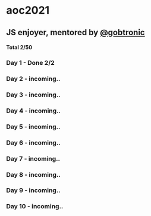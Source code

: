 # aoc2021

## JS enjoyer, mentored by [@gobtronic](https://github.com/gobtronic)

#### Total 2/50

### Day 1 - Done 2/2

### Day 2 - incoming..

### Day 3 - incoming..

### Day 4 - incoming..

### Day 5 - incoming..

### Day 6 - incoming..

### Day 7 - incoming..

### Day 8 - incoming..

### Day 9 - incoming..

### Day 10 - incoming..